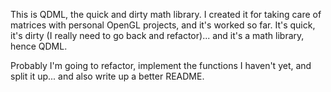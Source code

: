 This is QDML, the quick and dirty math library. I created it for taking care of
matrices with personal OpenGL projects, and it's worked so far. It's quick, it's
dirty (I really need to go back and refactor)... and it's a math library, hence
QDML.

Probably I'm going to refactor, implement the functions I haven't yet, and split
it up... and also write up a better README.
